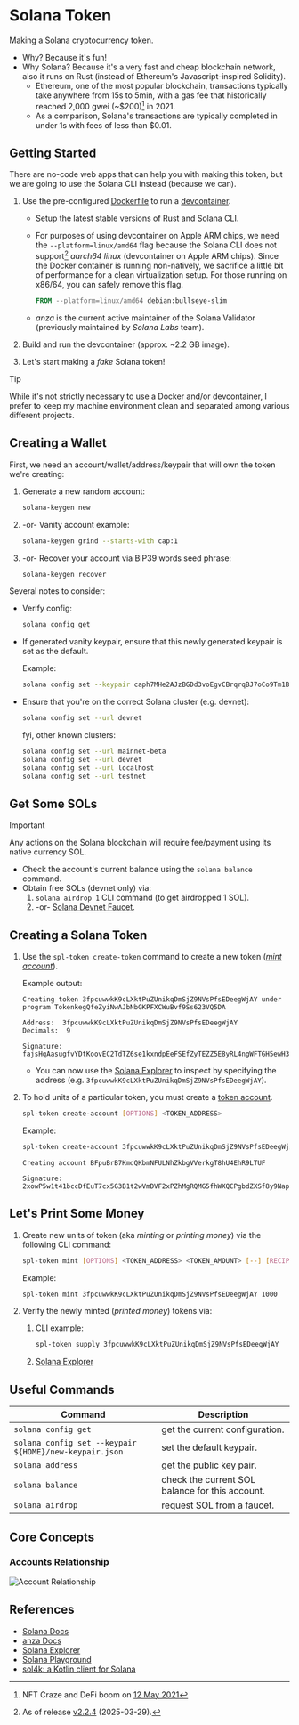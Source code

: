 # Solana Token

Making a Solana cryptocurrency token.

- Why? Because it's fun!
- Why Solana? Because it's a very fast and cheap blockchain network, also it runs on Rust
  (instead of Ethereum's Javascript-inspired Solidity).
  - Ethereum, one of the most popular blockchain, transactions typically take anywhere from 15s to 5min,
    with a gas fee that historically reached 2,000 gwei (~$200)[^1] in 2021.
  - As a comparison, Solana's transactions are typically completed in under 1s with fees of less than $0.01.

## Getting Started

There are no-code web apps that can help you with making this token, but we are going to use the
Solana CLI instead (because we can).

1. Use the pre-configured [Dockerfile](Dockerfile) to run a [devcontainer](.devcontainer/devcontainer.json).

   - Setup the latest stable versions of Rust and Solana CLI.
   - For purposes of using devcontainer on Apple ARM chips, we need the `--platform=linux/amd64` flag
     because the Solana CLI does not support[^2] _aarch64 linux_ (devcontainer on Apple ARM chips).
     Since the Docker container is running non-natively, we sacrifice a little bit of performance
     for a clean virtualization setup. For those running on x86/64, you can safely remove this flag.

     ```dockerfile
     FROM --platform=linux/amd64 debian:bullseye-slim
     ```

   - _anza_ is the current active maintainer of the Solana Validator (previously maintained by
     _Solana Labs_ team).

1. Build and run the devcontainer (approx. ~2.2 GB image).
1. Let's start making a _fake_ Solana token!

> [!TIP]
> While it's not strictly necessary to use a Docker and/or devcontainer, I prefer to keep my
> machine environment clean and separated among various different projects.

## Creating a Wallet

First, we need an account/wallet/address/keypair that will own the token we're creating:

1. Generate a new random account:

   ```sh
   solana-keygen new
   ```

1. -or- Vanity account example:

   ```sh
   solana-keygen grind --starts-with cap:1
   ```

1. -or- Recover your account via BIP39 words seed phrase:

   ```sh
   solana-keygen recover
   ```

Several notes to consider:

- Verify config:

  ```sh
  solana config get
  ```

- If generated vanity keypair, ensure that this newly generated keypair is set as the default.

  Example:

  ```sh
  solana config set --keypair caph7MHe2AJzBGDd3voEgvCBrqrqBJ7oCo9Tm1B2NcU.json
  ```

- Ensure that you're on the correct Solana cluster (e.g. devnet):

  ```sh
  solana config set --url devnet
  ```

  fyi, other known clusters:

  ```sh
  solana config set --url mainnet-beta
  solana config set --url devnet
  solana config set --url localhost
  solana config set --url testnet
  ```

## Get Some SOLs

> [!IMPORTANT]
> Any actions on the Solana blockchain will require fee/payment using its native currency SOL.

- Check the account's current balance using the `solana balance` command.
- Obtain free SOLs (devnet only) via:
  1. `solana airdrop 1` CLI command (to get airdropped 1 SOL).
  1. -or- [Solana Devnet Faucet](https://faucet.solana.com/).

## Creating a Solana Token

1. Use the `spl-token create-token` command to create a new token ([_mint account_](https://solana.com/docs/core/tokens#mint-account)).

   Example output:

   ```text
   Creating token 3fpcuwwkK9cLXktPuZUnikqDmSjZ9NVsPfsEDeegWjAY under program TokenkegQfeZyiNwAJbNbGKPFXCWuBvf9Ss623VQ5DA

   Address:  3fpcuwwkK9cLXktPuZUnikqDmSjZ9NVsPfsEDeegWjAY
   Decimals:  9

   Signature: fajsHqAasugfvYDtKoovEC2TdTZ6se1kxndpEeFSEfZyTEZZ5E8yRL4ngWFTGH5ewH389ZhtwedgQvBGdz3adxZ
   ```

   - You can now use the [Solana Explorer](https://explorer.solana.com/?cluster=devnet) to inspect
     by specifying the address (e.g. `3fpcuwwkK9cLXktPuZUnikqDmSjZ9NVsPfsEDeegWjAY`).

1. To hold units of a particular token, you must create a [token account](https://solana.com/vi/docs/core/tokens#token-account).

   ```sh
   spl-token create-account [OPTIONS] <TOKEN_ADDRESS>
   ```

   Example:

   ```sh
   spl-token create-account 3fpcuwwkK9cLXktPuZUnikqDmSjZ9NVsPfsEDeegWjAY
   ```

   ```text
   Creating account BFpuBrB7KmdQKbmNFULNhZkbgVVerkgT8hU4EhR9LTUF

   Signature: 2xowP5w1t41bccDfEuT7cx5G3B1t2wVmDVF2xPZhMgRQMG5fhWXQCPgbdZXSf8y9NapU19i485sjre3kPx9zVw4F
   ```

## Let's Print Some Money

1. Create new units of token (aka _minting_ or _printing money_) via the following CLI command:

   ```sh
   spl-token mint [OPTIONS] <TOKEN_ADDRESS> <TOKEN_AMOUNT> [--] [RECIPIENT_TOKEN_ACCOUNT_ADDRESS]
   ```

   Example:

   ```sh
   spl-token mint 3fpcuwwkK9cLXktPuZUnikqDmSjZ9NVsPfsEDeegWjAY 1000
   ```

1. Verify the newly minted (_printed money_) tokens via:

   1. CLI example:

      ```sh
      spl-token supply 3fpcuwwkK9cLXktPuZUnikqDmSjZ9NVsPfsEDeegWjAY
      ```

   1. [Solana Explorer](https://explorer.solana.com/?cluster=devnet)

## Useful Commands

| Command                                                | Description                                     |
|--------------------------------------------------------|-------------------------------------------------|
| `solana config get`                                    | get the current configuration.                  |
| `solana config set --keypair ${HOME}/new-keypair.json` | set the default keypair.                        |
| `solana address`                                       | get the public key pair.                        |
| `solana balance`                                       | check the current SOL balance for this account. |
| `solana airdrop`                                       | request SOL from a faucet.                      |

## Core Concepts

### Accounts Relationship

![Account Relationship](https://solana.com/assets/docs/core/tokens/token-account-relationship.svg)

## References

- [Solana Docs](https://solana.com/docs/intro/installation)
- [anza Docs](https://docs.anza.xyz/cli/intro)
- [Solana Explorer](https://explorer.solana.com)
- [Solana Playground](https://beta.solpg.io/)
- [sol4k: a Kotlin client for Solana](https://sol4k.org/)

[^1]: NFT Craze and DeFi boom on [12 May 2021](https://ycharts.com/indicators/ethereum_average_gas_price)
[^2]: As of release [v2.2.4](https://github.com/anza-xyz/agave/releases/tag/v2.2.4) (2025-03-29).
